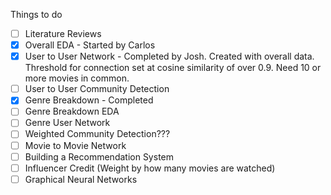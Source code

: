 Things to do

- [ ] Literature Reviews
- [x] Overall EDA - Started by Carlos
- [x] User to User Network - Completed by Josh. Created with overall data. Threshold for connection set at cosine similarity of over 0.9. Need 10 or more movies in common.
- [ ] User to User Community Detection
- [x] Genre Breakdown - Completed
- [ ] Genre Breakdown EDA
- [ ] Genre User Network
- [ ] Weighted Community Detection???
- [ ] Movie to Movie Network
- [ ] Building a Recommendation System
- [ ] Influencer Credit (Weight by how many movies are watched)
- [ ] Graphical Neural Networks
